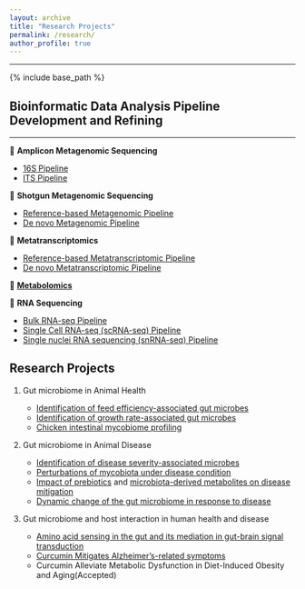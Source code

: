 ```yaml
---
layout: archive
title: "Research Projects"
permalink: /research/
author_profile: true
---
```

***
{% include base_path %}

## Bioinformatic Data Analysis Pipeline Development and Refining
***
🌱 **Amplicon Metagenomic Sequencing**
* [16S Pipeline](https://github.com/jingliu92/Amplicon_16S)
* [ITS Pipeline](https://github.com/jingliu92/Amplicon_ITS)

🌴 **Shotgun Metagenomic Sequencing**
  * [Reference-based Metagenomic Pipeline](https://github.com/jingliu92/Metagenomome-Reference-based-)
  * [De novo Metagenomic Pipeline](https://github.com/jingliu92/Metagenomome-De-novo)

🌵 **Metatranscriptomics**
  * [Reference-based Metatranscriptomic Pipeline](https://github.com/jingliu92/Metatranscriptomics-Ref-Based)
  * [De novo Metatranscriptomic Pipeline](https://github.com/jingliu92/Metatranscriptome-De-novo)

🌿 **[Metabolomics](https://github.com/jingliu92/Metabolomics)**

🌻 **RNA Sequencing**
  * [Bulk RNA-seq Pipeline](https://github.com/jingliu92/Bulk-RNA-Seq)
  * [Single Cell RNA-seq (scRNA-seq) Pipeline](https://github.com/jingliu92/scRNA-seq)
  * [Single nuclei RNA sequencing (snRNA-seq) Pipeline](https://github.com/jingliu92/snRNA-seq)

## Research Projects
1. Gut microbiome in Animal Health
   - [Identification of feed efficiency-associated gut microbes](https://link.springer.com/article/10.1186/s40104-020-00542-2)
   - [Identification of growth rate-associated gut microbes](https://www.mdpi.com/2076-2615/13/11/1834)
   - [Chicken intestinal mycobiome profiling](https://journals.asm.org/doi/full/10.1128/aem.00304-20)
  
2. Gut microbiome in Animal Disease
   - [Identification of disease severity-associated microbes](https://doi.org/10.3389/fmicb.2021.703693)
   - [Perturbations of mycobiota under disease condition](https://doi.org/10.1186/s40104-021-00628-5)
   - [Impact of prebiotics](https://doi.org/10.3390/ijms25147977) and [microbiota-derived metabolites on disease mitigation](https://doi.org/10.1186/s40104-024-00995-9)
   - [Dynamic change of the gut microbiome in response to disease](https://doi.org/10.1128/spectrum.00823-24)

3. Gut microbiome and host interaction in human health and disease
   - [Amino acid sensing in the gut and its mediation in gut-brain signal transduction](https://doi.org/10.1016/j.aninu.2016.03.007)
   - [Curcumin Mitigates Alzheimer’s-related symptoms](https://doi.org/10.3390/nu16020240)
   - Curcumin Alleviate Metabolic Dysfunction in Diet-Induced Obesity and Aging(Accepted)
   
   
